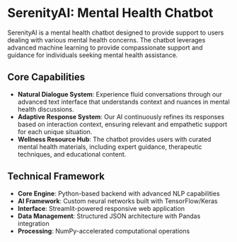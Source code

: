 # SerenityAI: Mental Health Chatbot

SerenityAI is a mental health chatbot designed to provide support to users dealing with various mental health concerns. The chatbot leverages advanced machine learning to provide compassionate support and guidance for individuals seeking mental health assistance.

## Core Capabilities

- **Natural Dialogue System**: Experience fluid conversations through our advanced text interface that understands context and nuances in mental health discussions.
- **Adaptive Response System**: Our AI continuously refines its responses based on interaction context, ensuring relevant and empathetic support for each unique situation.
- **Wellness Resource Hub**: The chatbot provides users with curated mental health materials, including expert guidance, therapeutic techniques, and educational content.


## Technical Framework

- **Core Engine**: Python-based backend with advanced NLP capabilities
- **AI Framework**: Custom neural networks built with TensorFlow/Keras
- **Interface**: Streamlit-powered responsive web application
- **Data Management**: Structured JSON architecture with Pandas integration
- **Processing**: NumPy-accelerated computational operations



